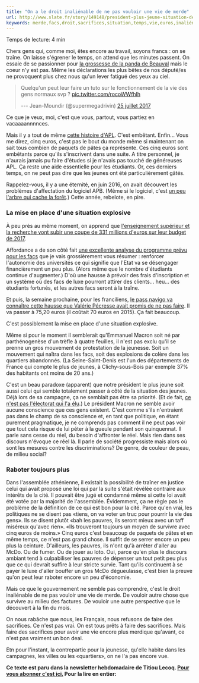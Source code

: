 ```yaml
---
title: "On a le droit inaliénable de ne pas vouloir une vie de merde"
url: http://www.slate.fr/story/149148/president-plus-jeune-situation-des-jeunes
keywords: merde,facs,droit,sacrifices,situation,temps,vie,euros,inaliénable,nest,vouloir,cest,faire
---
```

Temps de lecture: 4 min

Chers gens qui, comme moi, êtes encore au travail, soyons francs : on se traîne. On laisse s\'égrener le temps, on attend que les minutes passent. On essaie de se passionner pour [la grossesse de la panda de Beauval](http://www.20minutes.fr/planete/2110131-20170726-video-grossesse-panda-huan-huan-plus-dur-fait-selon-veterinaire-zoo-beauval) mais le coeur n'y est pas. Même les déclarations les plus bêtes de nos député/es ne provoquent plus chez nous qu'un lever fatigué des yeux au ciel.

> Quelqu\'un peut leur faire un tuto sur le fonctionnement de la vie des gens normaux svp ? [pic.twitter.com/rocoWWfhlh](https://t.co/rocoWWfhlh)
>
> --- Jean-Moundir (\@supermegadrivin) [25 juillet 2017](https://twitter.com/supermegadrivin/status/889743769867886593)

Ce que je veux, moi, c'est que vous, partout, vous partiez en vacaaaannnnces.

Mais il y a tout de même [cette histoire d'APL](http://www.slate.fr/story/149025/reformes-apl-provocation). C'est embêtant. Enfin\... Vous me direz, cinq euros, c'est pas le bout du monde même si maintenant on sait tous combien de paquets de pâtes ça représente. Ces cinq euros sont embêtants parce qu'ils s'inscrivent dans une suite. A titre personnel, je n'aurais jamais pu faire d'études si je n'avais pas touché de généreuses APL. Ça reste une aide essentielle pour les étudiants. Or, ces derniers temps, on ne peut pas dire que les jeunes ont été particulièrement gâtés.

Rappelez-vous, il y a une éternité, en juin 2016, on avait découvert les problèmes d'affectation du logiciel APB. (Même si le logiciel, c'est [un peu l'arbre qui cache la forêt](http://www.slate.fr/story/148062/recales-apb-universite).) Cette année, rebelote, en pire.

### La mise en place d'une situation explosive

À peu près au même moment, on apprend que [l'enseignement supérieur et la recherche vont subir une coupe de 331 millions d'euros sur leur budget de 2017](http://www.letudiant.fr/educpros/actualite/budget-2017-330-millions-d-euros-de-credits-de-la-mires-sont-annules.html).

Affordance a de son côté fait [une excellente analyse du programme prévu pour les facs](http://affordance.typepad.com//mon_weblog/2017/07/lautonomie-selon-macron-en-marche-fuyons.html) que je vais grossièrement vous résumer : renforcer l'autonomie des universités ce qui signifie que l'Etat va se désengager financièrement un peu plus. (Alors même que le nombre d'étudiants continue d'augmenter.) D'où une hausse à prévoir des frais d'inscription et un système où des facs de luxe pourront attirer des clients... heu... des étudiants fortunés, et les autres facs seront à la traîne.

Et puis, la semaine prochaine, pour les franciliens, [le pass navigo va connaître cette hausse que Valérie Pécresse avait promis de ne pas faire](http://www.lci.fr/societe/ratp-hausse-du-pass-navigo-a-75-20-euros-le-1er-aout-valerie-pecresse-avait-pourtant-promis-de-ne-pas-augmenter-son-prix-2056109.html). Il va passer à 75,20 euros (il coûtait 70 euros en 2015). Ça fait beaucoup.

C'est possiblement la mise en place d'une situation explosive.

Même si pour le moment il semblerait qu'Emmanuel Macron soit né par parthénogenèse d'un trèfle à quatre feuilles, il n'est pas exclu qu'il se prenne un gros mouvement de protestation de la jeunesse. Soit un mouvement qui naîtra dans les facs, soit des explosions de colère dans les quartiers abandonnés. (La Seine-Saint-Denis est l'un des départements de France qui compte le plus de jeunes, à Clichy-sous-Bois par exemple 37% des habitants ont moins de 20 ans.)

C'est un beau paradoxe (apparent) que notre président le plus jeune soit aussi celui qui semble totalement passer à côté de la situation des jeunes. Déjà lors de sa campagne, ça ne semblait pas être sa priorité. (Et de fait, [ce n'est pas l'électorat qui l'a élu](http://www.slate.fr/story/145158/macron-president-gauche-droite).) Le président Macron ne semble avoir aucune conscience que ces gens existent. C'est comme s'ils n'entraient pas dans le champ de sa conscience et, en tant que politique, en étant purement pragmatique, je ne comprends pas comment il ne peut pas voir que tout cela risque de lui péter à la gueule pendant son quinquennat. Il parle sans cesse du réel, du besoin d'affronter le réel. Mais rien dans ses discours n'évoque ce réel là. Il parle de société progressiste mais alors où sont les mesures contre les discriminations? De genre, de couleur de peau, de milieu social?

### Raboter toujours plus

Dans l'assemblée athénienne, il existait la possibilité de traîner en justice celui qui avait proposé une loi qui par la suite s'était révélée contraire aux intérêts de la cité. Il pouvait être jugé et condamné même si cette loi avait été votée par la majorité de l'assemblée. Évidemment, ça ne règle pas le problème de la définition de ce qui est bon pour la cité. Parce qu'en vrai, les politiques ne se disent pas «tiens, on va voter un truc pour pourrir la vie des gens». Ils se disent plutôt «bah les pauvres, ils seront mieux avec un taff miséreux qu'avec rien». «Ils trouveront toujours un moyen de survivre avec cinq euros de moins.» Cinq euros c'est beaucoup de paquets de pâtes et en même temps, ce n'est pas grand chose. Il suffit de se serrer encore un peu plus la ceinture. D'ailleurs, les pauvres, ils n'ont qu'à arrêter d'aller au McDo. Ou de fumer. Ou de jouer au loto. Oui, parce qu'en plus le discours ambiant tend à culpabiliser les pauvres de dépenser un tout petit peu plus que ce qui devrait suffire à leur stricte survie. Tant qu'ils continuent à se payer le luxe d'aller bouffer un gros McDo dégueulasse, c'est bien la preuve qu'on peut leur raboter encore un peu d'économie.

Mais ce que le gouvernement ne semble pas comprendre, c'est le droit inaliénable de ne pas vouloir une vie de merde. De vouloir autre chose que survivre au milieu des factures. De vouloir une autre perspective que le découvert à la fin du mois.

On nous rabâche que nous, les Français, nous refusons de faire des sacrifices. Ce n'est pas vrai. On est tous prêts à faire des sacrifices. Mais faire des sacrifices pour avoir une vie encore plus merdique qu'avant, ce n'est pas vraiment un bon deal.

Etn pour l\'instant, la contrepartie pour la jeunesse, qu\'elle habite dans les campagnes, les villes ou les «quartiers», on ne l\'a pas encore vue.

**Ce texte est paru dans la newsletter hebdomadaire de Titiou Lecoq. [Pour vous abonner c\'est ici.](http://slate.us11.list-manage.com/subscribe?u=22e9f19b5e27265bddef2006d&id=d7bb8be269) Pour la lire en entier:**
